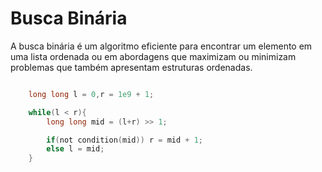 # Busca Binária

A busca binária é um algoritmo eficiente para encontrar um elemento em uma lista ordenada ou em abordagens que maximizam ou minimizam problemas que também apresentam estruturas ordenadas.

``` c

    long long l = 0,r = 1e9 + 1;

    while(l < r){
        long long mid = (l+r) >> 1;

        if(not condition(mid)) r = mid + 1;
        else l = mid;
    }
```